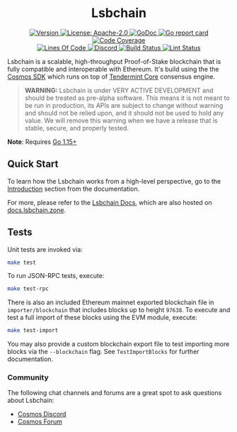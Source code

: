 <!--
parent:
  order: false
-->

<div align="center">
  <h1> Lsbchain </h1>
</div>

<div align="center">
  <a href="https://github.com/Khaos-Labs/lsbchain/releases/latest">
    <img alt="Version" src="https://img.shields.io/github/tag/Khaos-Labs/lsbchain.svg" />
  </a>
  <a href="https://github.com/Khaos-Labs/lsbchain/blob/development/LICENSE">
    <img alt="License: Apache-2.0" src="https://img.shields.io/github/license/Khaos-Labs/lsbchain.svg" />
  </a>
  <a href="https://pkg.go.dev/github.com/Khaos-Labs/lsbchain?tab=doc">
    <img alt="GoDoc" src="https://godoc.org/github.com/Khaos-Labs/lsbchain?status.svg" />
  </a>
  <a href="https://goreportcard.com/report/github.com/Khaos-Labs/lsbchain">
    <img alt="Go report card" src="https://goreportcard.com/badge/github.com/Khaos-Labs/lsbchain"/>
  </a>
  <a href="https://codecov.io/gh/cosmos/ethermint">
    <img alt="Code Coverage" src="https://codecov.io/gh/Khaos-Labs/lsbchain/branch/development/graph/badge.svg" />
  </a>
</div>
<div align="center">
  <a href="https://github.com/Khaos-Labs/lsbchain">
    <img alt="Lines Of Code" src="https://tokei.rs/b1/github/Khaos-Labs/lsbchain" />
  </a>
  <a href="https://discord.gg/AzefAFd">
    <img alt="Discord" src="https://img.shields.io/discord/669268347736686612.svg" />
  </a>
  <a href="https://github.com/Khaos-Labs/lsbchain/actions?query=workflow%3ABuild">
    <img alt="Build Status" src="https://github.com/Khaos-Labs/lsbchain/workflows/Build/badge.svg" />
  </a>
  <a href="https://github.com/Khaos-Labs/lsbchain/actions?query=workflow%3ALint">
    <img alt="Lint Status" src="https://github.com/Khaos-Labs/lsbchain/workflows/Lint/badge.svg" />
  </a>
</div>

Lsbchain is a scalable, high-throughput Proof-of-Stake blockchain that is fully compatible and
interoperable with Ethereum. It's build using the the [Cosmos SDK](https://github.com/cosmos/cosmos-sdk/) which runs on top of [Tendermint Core](https://github.com/tendermint/tendermint) consensus engine.

> **WARNING:** Lsbchain is under VERY ACTIVE DEVELOPMENT and should be treated as pre-alpha software. This means it is not meant to be run in production, its APIs are subject to change without warning and should not be relied upon, and it should not be used to hold any value. We will remove this warning when we have a release that is stable, secure, and properly tested.

**Note**: Requires [Go 1.15+](https://golang.org/dl/)

## Quick Start

To learn how the Lsbchain works from a high-level perspective, go to the [Introduction](./docs/intro/overview.md) section from the documentation.

For more, please refer to the [Lsbchain Docs](./docs/), which are also hosted on [docs.lsbchain.zone](https://docs.Lsbchain.zone/).

## Tests

Unit tests are invoked via:

```bash
make test
```

To run JSON-RPC tests, execute:

```bash
make test-rpc
```

There is also an included Ethereum mainnet exported blockchain file in `importer/blockchain`
that includes blocks up to height `97638`. To execute and test a full import of
these blocks using the EVM module, execute:

```bash
make test-import
```

You may also provide a custom blockchain export file to test importing more blocks
via the `--blockchain` flag. See `TestImportBlocks` for further documentation.

### Community

The following chat channels and forums are a great spot to ask questions about Lsbchain:

- [Cosmos Discord](https://discord.gg/W8trcGV)
- [Cosmos Forum](https://forum.cosmos.network)
